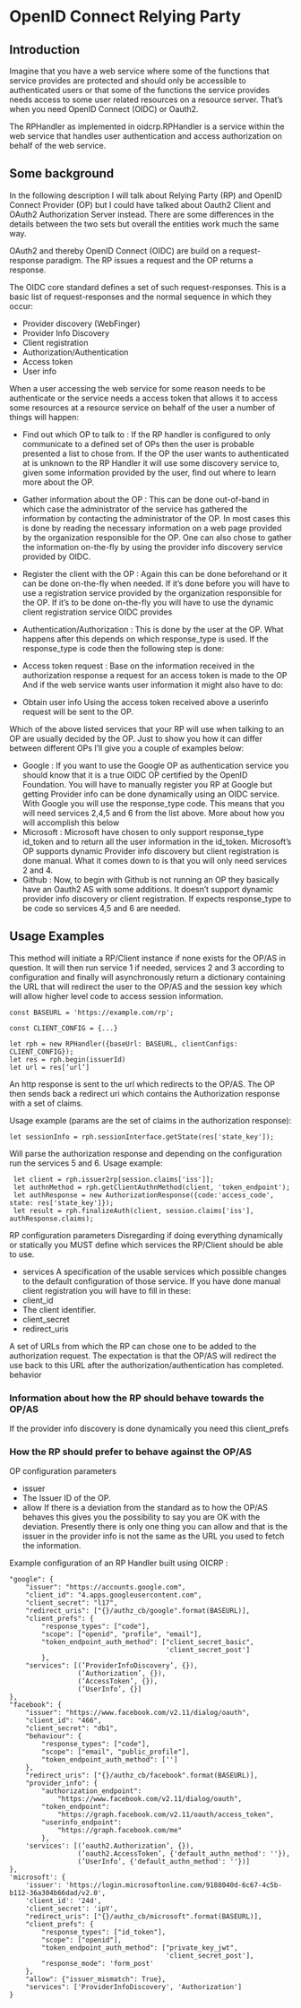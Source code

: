 OpenID Connect Relying Party
============================

## Introduction
Imagine that you have a web service where some of the functions that service provides are protected and should only be accessible to authenticated users or that some of the functions the service provides needs access to some user related resources on a resource server. That’s when you need OpenID Connect (OIDC) or Oauth2.

The RPHandler as implemented in oidcrp.RPHandler is a service within the web service that handles user authentication and access authorization on behalf of the web service.

## Some background
In the following description I will talk about Relying Party (RP) and OpenID Connect Provider (OP) but I could have talked about Oauth2 Client and OAuth2 Authorization Server instead. There are some differences in the details between the two sets but overall the entities work much the same way.

OAuth2 and thereby OpenID Connect (OIDC) are build on a request-response paradigm. The RP issues a request and the OP returns a response.

The OIDC core standard defines a set of such request-responses. This is a basic list of request-responses and the normal sequence in which they occur:

* Provider discovery (WebFinger)
* Provider Info Discovery
* Client registration
* Authorization/Authentication
* Access token
* User info

When a user accessing the web service for some reason needs to be authenticate or the service needs a access token that allows it to access some resources at a resource service on behalf of the user a number of things will happen:

* Find out which OP to talk to :
If the RP handler is configured to only communicate to a defined set of OPs then the user is probable presented a list to chose from. If the OP the user wants to authenticated at is unknown to the RP Handler it will use some discovery service to, given some information provided by the user, find out where to learn more about the OP.

* Gather information about the OP :
This can be done out-of-band in which case the administrator of the service has gathered the information by contacting the administrator of the OP. In most cases this is done by reading the necessary information on a web page provided by the organization responsible for the OP. One can also chose to gather the information on-the-fly by using the provider info discovery service provided by OIDC.

* Register the client with the OP :
Again this can be done beforehand or it can be done on-the-fly when needed. If it’s done before you will have to use a registration service provided by the organization responsible for the OP. If it’s to be done on-the-fly you will have to use the dynamic client registration service OIDC provides

* Authentication/Authorization :
This is done by the user at the OP.
What happens after this depends on which response_type is used. If the response_type is code then the following step is done:

* Access token request : 
Base on the information received in the authorization response a request for an access token is made to the OP
And if the web service wants user information it might also have to do:

* Obtain user info
Using the access token received above a userinfo request will be sent to the OP.




Which of the above listed services that your RP will use when talking to an OP are usually decided by the OP. Just to show you how it can differ between different OPs I’ll give you a couple of examples below:

* Google : 
If you want to use the Google OP as authentication service you should know that it is a true OIDC OP certified by the OpenID Foundation. You will have to manually register you RP at Google but getting Provider info can be done dynamically using an OIDC service. With Google you will use the response_type code. This means that you will need services 2,4,5 and 6 from the list above. More about how you will accomplish this below
* Microsoft :
Microsoft have chosen to only support response_type id_token and to return all the user information in the id_token. Microsoft’s OP supports dynamic Provider info discovery but client registration is done manual. What it comes down to is that you will only need services 2 and 4.
* Github : 
Now, to begin with Github is not running an OP they basically have an Oauth2 AS with some additions. It doesn’t support dynamic provider info discovery or client registration. If expects response_type to be code so services 4,5 and 6 are needed.


## Usage Examples
This method will initiate a RP/Client instance if none exists for the OP/AS in question. It will then run service 1 if needed, services 2 and 3 according to configuration and finally will asynchronously return a dictionary containing the URL that will redirect the user to the OP/AS and the session key which will allow higher level code to access session information. 

```
const BASEURL = 'https://example.com/rp';

const CLIENT_CONFIG = {...}

let rph = new RPHandler({baseUrl: BASEURL, clientConfigs: CLIENT_CONFIG});
let res = rph.begin(issuerId) 
let url = res[‘url’]
```

An http response is sent to the url which redirects to the OP/AS. The OP then sends back a redirect uri which contains the Authorization response with a set of claims. 

Usage example (params are the set of claims in the authorization response):
```
let sessionInfo = rph.sessionInterface.getState(res['state_key']);
```

Will parse the authorization response and depending on the configuration run the services 5 and 6.
Usage example:
```
 let client = rph.issuer2rp[session.claims['iss']];
 let authnMethod = rph.getClientAuthnMethod(client, 'token_endpoint');
 let authResponse = new AuthorizationResponse({code:'access_code', state: res['state_key']});
 let result = rph.finalizeAuth(client, session.claims['iss'], authResponse.claims);
```

RP configuration parameters
Disregarding if doing everything dynamically or statically you MUST define which services the RP/Client should be able to use.
* services
A specification of the usable services which possible changes to the default configuration of those service.
If you have done manual client registration you will have to fill in these:
* client_id
* The client identifier.
* client_secret
* redirect_uris

A set of URLs from which the RP can chose one to be added to the authorization request. The expectation is that the OP/AS will redirect the use back to this URL after the authorization/authentication has completed.
behavior

### Information about how the RP should behave towards the OP/AS
If the provider info discovery is done dynamically you need this
client_prefs

### How the RP should prefer to behave against the OP/AS
OP configuration parameters
* issuer
* The Issuer ID of the OP.
* allow
If there is a deviation from the standard as to how the OP/AS behaves this gives you the possibility to say you are OK with the deviation. Presently there is only one thing you can allow and that is the issuer in the provider info is not the same as the URL you used to fetch the information.
 
Example configuration of an RP Handler built using OICRP :  
```
"google": {
    "issuer": "https://accounts.google.com",
    "client_id": "4.apps.googleusercontent.com",
    "client_secret": "l17",
    "redirect_uris": ["{}/authz_cb/google".format(BASEURL)],
    "client_prefs": {
        "response_types": ["code"],
        "scope": ["openid", "profile", "email"],
        "token_endpoint_auth_method": ["client_secret_basic",
                                       'client_secret_post']
        },
    "services": [(’ProviderInfoDiscovery’, {}),
                 (’Authorization’, {}),
                 (’AccessToken’, {}), 
                 (’UserInfo’, {}]
},
"facebook": {
    "issuer": "https://www.facebook.com/v2.11/dialog/oauth",
    "client_id": "466",
    "client_secret": "db1",
    "behaviour": {
        "response_types": ["code"],
        "scope": ["email", "public_profile"],
        "token_endpoint_auth_method": ['']
    },
    "redirect_uris": ["{}/authz_cb/facebook".format(BASEURL)],
    "provider_info": {
        "authorization_endpoint":
            "https://www.facebook.com/v2.11/dialog/oauth",
        "token_endpoint":
            "https://graph.facebook.com/v2.11/oauth/access_token",
        "userinfo_endpoint":
            "https://graph.facebook.com/me"
        },
    'services': [(’oauth2.Authorization’, {}),
                 (’oauth2.AccessToken’, {'default_authn_method': ''}),
                 (’UserInfo’, {'default_authn_method': ''})]
},
'microsoft': {
    'issuer': 'https://login.microsoftonline.com/9188040d-6c67-4c5b-b112-36a304b66dad/v2.0',
    'client_id': '24d',
    'client_secret': 'ipY',
    "redirect_uris": ["{}/authz_cb/microsoft".format(BASEURL)],
    "client_prefs": {
        "response_types": ["id_token"],
        "scope": ["openid"],
        "token_endpoint_auth_method": ["private_key_jwt",
                                       'client_secret_post'],
        "response_mode": 'form_post'
    },
    "allow": {"issuer_mismatch": True},
    "services": ['ProviderInfoDiscovery', 'Authorization']
}
```





